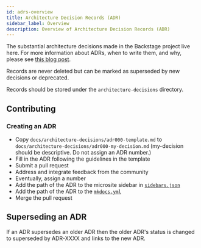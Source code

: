 ```yaml
---
id: adrs-overview
title: Architecture Decision Records (ADR)
sidebar_label: Overview
description: Overview of Architecture Decision Records (ADR)
---
```


The substantial architecture decisions made in the Backstage project live here.
For more information about ADRs, when to write them, and why, please see
[this blog post](https://engineering.atspotify.com/2020/04/14/when-should-i-write-an-architecture-decision-record/).

Records are never deleted but can be marked as superseded by new decisions or
deprecated.

Records should be stored under the `architecture-decisions` directory.

## Contributing

### Creating an ADR

- Copy `docs/architecture-decisions/adr000-template.md` to
  `docs/architecture-decisions/adr000-my-decision.md` (my-decision should be
  descriptive. Do not assign an ADR number.)
- Fill in the ADR following the guidelines in the template
- Submit a pull request
- Address and integrate feedback from the community
- Eventually, assign a number
- Add the path of the ADR to the microsite sidebar in
  [`sidebars.json`](https://github.com/backstage/backstage/blob/master/microsite/sidebars.json)
- Add the path of the ADR to the
  [`mkdocs.yml`](https://github.com/backstage/backstage/blob/master/mkdocs.yml)
- Merge the pull request

## Superseding an ADR

If an ADR supersedes an older ADR then the older ADR's status is changed to
superseded by ADR-XXXX and links to the new ADR.

